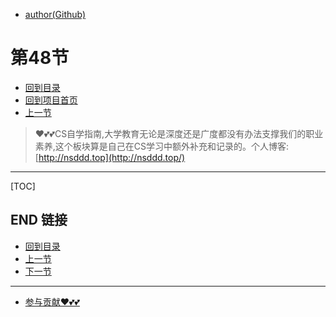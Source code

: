 + [author(Github)](https://github.com)
# 第48节
+ [回到目录](../README.md)
+ [回到项目首页](../../README.md)
+ [上一节](47.md)
> ❤️💕💕CS自学指南,大学教育无论是深度还是广度都没有办法支撑我们的职业素养,这个板块算是自己在CS学习中额外补充和记录的。个人博客:[http://nsddd.top](http://nsddd.top/)
---
[TOC]





## END 链接
+ [回到目录](../README.md)
+ [上一节](47.md)
+ [下一节](49.md)
---
+ [参与贡献❤️💕💕](https://github.com/3293172751/Block_Chain/blob/master/Git/git-contributor.md)